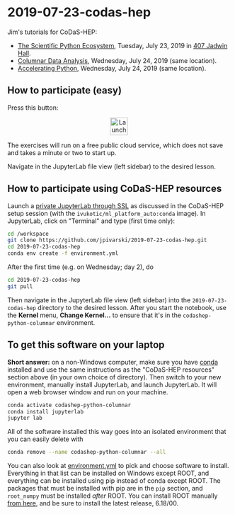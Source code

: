 # 2019-07-23-codas-hep

Jim's tutorials for CoDaS-HEP:

   * [The Scientific Python Ecosystem](https://indico.cern.ch/event/814979/timetable/#40-the-scientific-python-ecosy), Tuesday, July 23, 2019 in [407 Jadwin Hall](https://goo.gl/maps/Hy7dUgKgp6eBU1N59).
   * [Columnar Data Analysis](https://indico.cern.ch/event/814979/timetable/#41-columnar-data-analysis), Wednesday, July 24, 2019 (same location).
   * [Accelerating Python](https://indico.cern.ch/event/814979/timetable/#12-accelerating-python), Wednesday, July 24, 2019 (same location).

## How to participate (easy)

Press this button:

<p align="center">
  <a href="https://mybinder.org/v2/gh/jpivarski/2019-07-23-codas-hep/0.2?urlpath=lab">
    <img src="https://mybinder.org/badge_logo.svg" alt="Launch Binder" height="40">
  </a>
</p>

The exercises will run on a free public cloud service, which does not save and takes a minute or two to start up.

Navigate in the JupyterLab file view (left sidebar) to the desired lesson.

## How to participate using CoDaS-HEP resources

Launch a [private JupyterLab through SSL](https://ml-front.nautilus.optiputer.net/) as discussed in the CoDaS-HEP setup session (with the `ivukotic/ml_platform_auto:conda` image). In JupyterLab, click on "Terminal" and type (first time only):

```bash
cd /workspace
git clone https://github.com/jpivarski/2019-07-23-codas-hep.git
cd 2019-07-23-codas-hep
conda env create -f environment.yml
```

After the first time (e.g. on Wednesday; day 2), do

```bash
cd 2019-07-23-codas-hep
git pull
```

Then navigate in the JupyterLab file view (left sidebar) into the `2019-07-23-codas-hep` directory to the desired lesson. After you start the notebook, use the **Kernel** menu, **Change Kernel...** to ensure that it's in the `codashep-python-columnar` environment.

## To get this software on your laptop

**Short answer:** on a non-Windows computer, make sure you have [conda](https://docs.conda.io/en/latest/miniconda.html) installed and use the same instructions as the "CoDaS-HEP resources" section above (in your own choice of directory). Then switch to your new environment, manually install JupyterLab, and launch JupyterLab. It will open a web browser window and run on your machine.

```bash
conda activate codashep-python-columnar
conda install jupyterlab
jupyter lab
```

All of the software installed this way goes into an isolated environment that you can easily delete with

```bash
conda remove --name codashep-python-columnar --all
```

You can also look at [environment.yml](environment.yml) to pick and choose software to install. Everything in that list can be installed on Windows except ROOT, and everything can be installed using pip instead of conda except ROOT. The packages that must be installed with pip are in the `pip` section, and `root_numpy` must be installed _after_ ROOT. You can install ROOT manually [from here](https://root.cern/content/release-61800), and be sure to install the latest release, 6.18/00.
